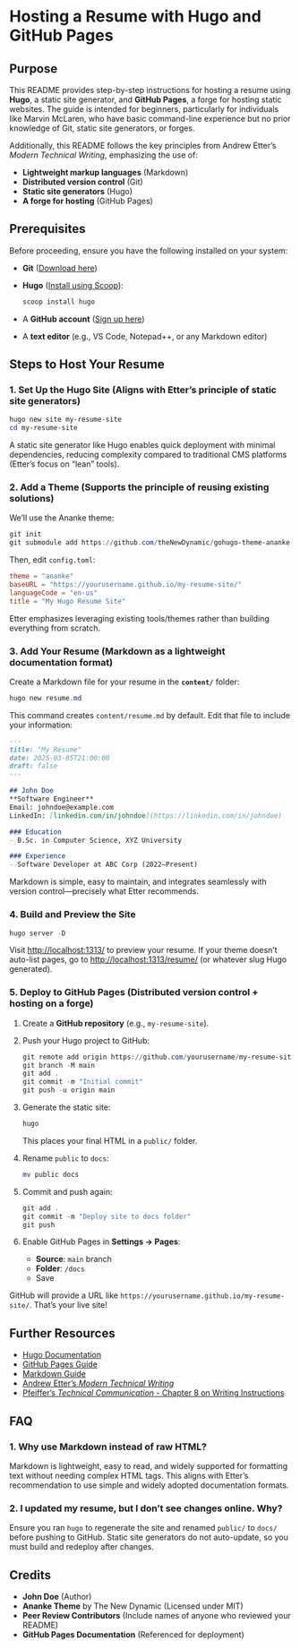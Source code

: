 
# Hosting a Resume with Hugo and GitHub Pages

## Purpose

This README provides step-by-step instructions for hosting a resume using **Hugo**, a static site generator, and **GitHub Pages**, a forge for hosting static websites. The guide is intended for beginners, particularly for individuals like Marvin McLaren, who have basic command-line experience but no prior knowledge of Git, static site generators, or forges.

Additionally, this README follows the key principles from Andrew Etter’s *Modern Technical Writing*, emphasizing the use of:

- **Lightweight markup languages** (Markdown)
- **Distributed version control** (Git)
- **Static site generators** (Hugo)
- **A forge for hosting** (GitHub Pages)

## Prerequisites

Before proceeding, ensure you have the following installed on your system:

- **Git** ([Download here](https://git-scm.com/))
- **Hugo** ([Install using Scoop](https://gohugo.io/getting-started/installing/)):

  ```powershell
  scoop install hugo


- A **GitHub account** ([Sign up here](https://github.com/))
- A **text editor** (e.g., VS Code, Notepad++, or any Markdown editor)

## Steps to Host Your Resume

### **1. Set Up the Hugo Site** (Aligns with Etter’s principle of static site generators)

```powershell
hugo new site my-resume-site
cd my-resume-site
```

A static site generator like Hugo enables quick deployment with minimal dependencies, reducing complexity compared to traditional CMS platforms (Etter’s focus on “lean” tools).

### **2. Add a Theme** (Supports the principle of reusing existing solutions)

We’ll use the Ananke theme:

```powershell
git init
git submodule add https://github.com/theNewDynamic/gohugo-theme-ananke.git themes/ananke
```

Then, edit `config.toml`:

```toml
theme = "ananke"
baseURL = "https://yourusername.github.io/my-resume-site/"
languageCode = "en-us"
title = "My Hugo Resume Site"
```

Etter emphasizes leveraging existing tools/themes rather than building everything from scratch.

### **3. Add Your Resume** (Markdown as a lightweight documentation format)

Create a Markdown file for your resume in the **`content/`** folder:

```powershell
hugo new resume.md
```

This command creates `content/resume.md` by default. Edit that file to include your information:

```markdown
---
title: "My Resume"
date: 2025-03-05T21:00:00
draft: false
---

## John Doe
**Software Engineer**  
Email: johndoe@example.com  
LinkedIn: [linkedin.com/in/johndoe](https://linkedin.com/in/johndoe)

### Education
- B.Sc. in Computer Science, XYZ University

### Experience
- Software Developer at ABC Corp (2022–Present)
```

Markdown is simple, easy to maintain, and integrates seamlessly with version control—precisely what Etter recommends.

### **4. Build and Preview the Site**

```powershell
hugo server -D
```

Visit [http://localhost:1313/](http://localhost:1313/) to preview your resume. If your theme doesn’t auto-list pages, go to [http://localhost:1313/resume/](http://localhost:1313/resume/) (or whatever slug Hugo generated).

### **5. Deploy to GitHub Pages** (Distributed version control + hosting on a forge)

1. Create a **GitHub repository** (e.g., `my-resume-site`).
2. Push your Hugo project to GitHub:

   ```powershell
   git remote add origin https://github.com/yourusername/my-resume-site.git
   git branch -M main
   git add .
   git commit -m "Initial commit"
   git push -u origin main
   ```

3. Generate the static site:

   ```powershell
   hugo
   ```

   This places your final HTML in a `public/` folder.

4. Rename `public` to `docs`:

   ```powershell
   mv public docs
   ```

5. Commit and push again:

   ```powershell
   git add .
   git commit -m "Deploy site to docs folder"
   git push
   ```

6. Enable GitHub Pages in **Settings → Pages**:

   - **Source**: `main` branch
   - **Folder**: `/docs`
   - Save

GitHub will provide a URL like `https://yourusername.github.io/my-resume-site/`. That’s your live site!

## Further Resources

- [Hugo Documentation](https://gohugo.io/documentation/)
- [GitHub Pages Guide](https://pages.github.com/)
- [Markdown Guide](https://www.markdownguide.org/)
- [Andrew Etter’s *Modern Technical Writing*](https://www.oreilly.com/library/view/modern-technical-writing/9781492049395/)
- [Pfeiffer’s *Technical Communication* - Chapter 8 on Writing Instructions](https://example.com/)

## FAQ

### **1. Why use Markdown instead of raw HTML?**

Markdown is lightweight, easy to read, and widely supported for formatting text without needing complex HTML tags. This aligns with Etter’s recommendation to use simple and widely adopted documentation formats.

### **2. I updated my resume, but I don’t see changes online. Why?**

Ensure you ran `hugo` to regenerate the site and renamed `public/` to `docs/` before pushing to GitHub. Static site generators do not auto-update, so you must build and redeploy after changes.

## Credits

- **John Doe** (Author)
- **Ananke Theme** by The New Dynamic (Licensed under MIT)
- **Peer Review Contributors** (Include names of anyone who reviewed your README)
- **GitHub Pages Documentation** (Referenced for deployment)
```

